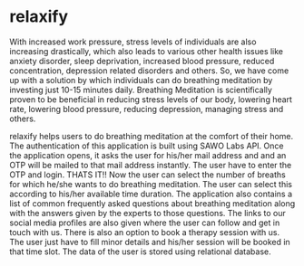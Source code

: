 # relaxify

With increased work pressure, stress levels of individuals are also increasing drastically, which also leads to various other health issues like anxiety disorder, sleep deprivation, increased blood pressure, reduced concentration, depression related disorders and others. So, we have come up with a solution by which individuals can do breathing meditation by investing just 10-15 minutes daily. Breathing Meditation is scientifically proven to be beneficial in reducing stress levels of our body, lowering heart rate, lowering blood pressure, reducing depression, managing stress and others.

relaxify helps users to do breathing meditation at the comfort of their home. The authentication of this application is built using SAWO Labs API. Once the application opens, it asks the user for his/her mail address and and an OTP will be mailed to that mail address instantly. The user have to enter the OTP and login. THATS IT!! Now the user can select the number of breaths for which he/she wants to do breathing meditation. The user can select this according to his/her available time duration. The application also contains a list of common frequently asked questions about breathing meditation along with the answers given by the experts to those questions. The links to our social media profiles are also given where the user can follow and get in touch with us. There is also an option to book a therapy session with us. The user just have to fill minor details and his/her session will be booked in that time slot. The data of the user is stored using relational database.
